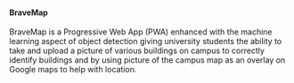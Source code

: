 #### BraveMap

BraveMap is a Progressive Web App (PWA) enhanced with the machine learning aspect of object detection giving university students the ability to take and upload a picture of various buildings on campus to correctly identify buildings and by using picture of the campus map as an overlay on Google maps to help with location.